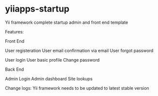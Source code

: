 yiiapps-startup
===============

Yii framework complete startup admin and front end template

Features: 

Front End

User registeration 
User email confirmation via email
User forgot password

User login 
User basic profile
Change password 


Back End 

Admin Login 
Admin dashboard 
Site lookups
  

Change logs: 
Yii framework needs to be updated to latest stable version
